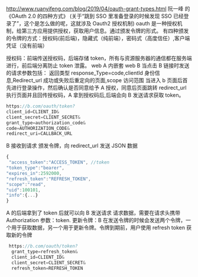 http://www.ruanyifeng.com/blog/2019/04/oauth-grant-types.html 阮一峰 的《OAuth 2.0 的四种方式》
(关于“跳到 SSO 里准备登录的时候发现 SSO 已经登录了”，这个是怎么做的呢，这就涉及 Oauth2 授权机制)
oauth 是一种授权机制，给第三方应用提供授权，获取用户信息。通过颁发令牌的形式。
有四种颁发的令牌的方式：授权码(前后端)，隐藏式（纯前端），密码式（高度信任）,客户端凭证（没有前端）

授权码：前端传送授权码，后端存储 token，所有与资源服务器的通信都在服务端进行，前后端分离防止 token 泄露。
web A 内嵌套 web B 当点击 B 链接时发送的请求参数包括：
返回类型 response_Type=code,clientId 身份信息,Redirect_url 成功或失败后重定向的页面,scope 访问范围
当进入 b 页面后首先进行登录操作，然后确认是否同意给予 A 授权，同意后页面跳转 redirect_url 执行页面并且回传授权码，A 拿到授权码后,后端会向 B 发送请求获取 token。

```javascript {.line-numbers}
https://b.com/oauth/token?
client_id=CLIENT_ID&
client_secret=CLIENT_SECRET&
grant_type=authorization_code&
code=AUTHORIZATION_CODE&
redirect_uri=CALLBACK_URL

```

B 接收到请求 颁发令牌，向 redirect_url 发送 JSON 数据

```javascript {.line-numbers}
{
 "access_token":"ACCESS_TOKEN", //token
"token_type":"bearer",
"expires_in":2592000,
"refresh_token":"REFRESH_TOKEN",
"scope":"read",
"uid":100101,
"info":{...}
}
```

A 的后端拿到了 token 后就可以向 B 发送请求 请求数据，需要在请求头携带 Authorization 参数：token.
更新令牌：B 在发送令牌的时候会发送两个令牌，一个用于获取数据，另一个用于更新令牌。令牌到期前，用户使用 refresh token 获取新的令牌

```javascript {.line-numbers}
 https://b.com/oauth/token?
  grant_type=refresh_token&
  client_id=CLIENT_ID&
  client_secret=CLIENT_SECRET&
  refresh_token=REFRESH_TOKEN
```
